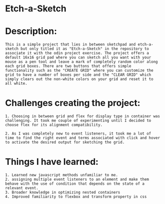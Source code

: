 # Etch-a-Sketch

# Description: 

    This is a simple project that lies in between sketchpad and etch-a-sketch but only titled it as "Etch-a-Sketch" in the repository to associate it with the odin project exercise. The project offers a default 16x16 grid pad where you can sketch all you want with your mouse as a pen tool and leave a mark of completely random color along each grid boxes. There are two buttons that offers simple functionality such as the "CREATE GRID" where you can customize the grid to have a number of boxes per side and the "CLEAR GRID" which simply clears out the non-white colors on your grid and reset it to all white.


# Challenges creating the project:

    1. Choosing in between grid and flex for display type in container was challenging. It took me couple of experimenting until I decided to choose flex for its alignment compatibility.

    2. As I was completely new to event listeners, it took me a lot of time to find the right event and terms associated with click and hover to activate the desired output for sketching the grid.

# Things I have learned:

    1. Learned new javascript methods unfamiliar to me.
    2. assigning multiple event listeners to an element and make them behave with the use of condition that depends on the state of a relevant event.
    3. Broader knowledge in optimizing nested containers
    4. Improved familiarity to flexbox and transform property in css
